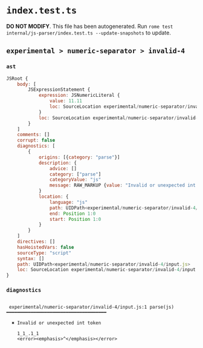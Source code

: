 # `index.test.ts`

**DO NOT MODIFY**. This file has been autogenerated. Run `rome test internal/js-parser/index.test.ts --update-snapshots` to update.

## `experimental > numeric-separator > invalid-4`

### `ast`

```javascript
JSRoot {
	body: [
		JSExpressionStatement {
			expression: JSNumericLiteral {
				value: 11.11
				loc: SourceLocation experimental/numeric-separator/invalid-4/input.js 1:0-1:8
			}
			loc: SourceLocation experimental/numeric-separator/invalid-4/input.js 1:0-1:8
		}
	]
	comments: []
	corrupt: false
	diagnostics: [
		{
			origins: [{category: "parse"}]
			description: {
				advice: []
				category: ["parse"]
				categoryValue: "js"
				message: RAW_MARKUP {value: "Invalid or unexpected int token"}
			}
			location: {
				language: "js"
				path: UIDPath<experimental/numeric-separator/invalid-4/input.js>
				end: Position 1:0
				start: Position 1:0
			}
		}
	]
	directives: []
	hasHoistedVars: false
	sourceType: "script"
	syntax: []
	path: UIDPath<experimental/numeric-separator/invalid-4/input.js>
	loc: SourceLocation experimental/numeric-separator/invalid-4/input.js 1:0-2:0
}
```

### `diagnostics`

```

 experimental/numeric-separator/invalid-4/input.js:1 parse(js) ━━━━━━━━━━━━━━━━━━━━━━━━━━━━━━━━━━━━━

  ✖ Invalid or unexpected int token

    1_1_.1_1
    <error><emphasis>^</emphasis></error>


```
